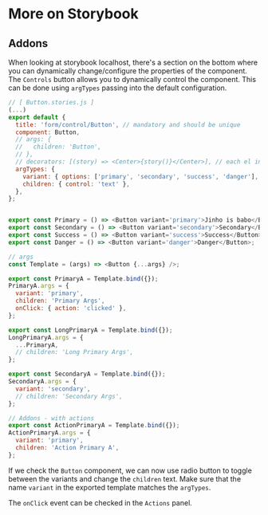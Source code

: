 # More on Storybook

## Addons

When looking at storybook localhost, there's a section on the bottom where you can dynamically change/configure the properties of the component.
The `Controls` button allows you to dynamically control the component.
This can be done using `argTypes` passing into the default configuration.

```javascript
// [ Button.stories.js ]
(...)
export default {
  title: 'form/control/Button', // mandatory and should be unique
  component: Button,
  // args: {
  //   children: 'Button',
  // },
  // decorators: [(story) => <Center>{story()}</Center>], // each el in the array is a function that auto receives the story as its argument
  argTypes: {
    variant: { options: ['primary', 'secondary', 'success', 'danger'], control: 'radio' },
    children: { control: 'text' },
  },
};


export const Primary = () => <Button variant='primary'>Jinho is babo</Button>;
export const Secondary = () => <Button variant='secondary'>Secondary</Button>;
export const Success = () => <Button variant='success'>Success</Button>;
export const Danger = () => <Button variant='danger'>Danger</Button>;

// args
const Template = (args) => <Button {...args} />;

export const PrimaryA = Template.bind({});
PrimaryA.args = {
  variant: 'primary',
  children: 'Primary Args',
  onClick: { action: 'clicked' },
};

export const LongPrimaryA = Template.bind({});
LongPrimaryA.args = {
  ...PrimaryA,
  // children: 'Long Primary Args',
};

export const SecondaryA = Template.bind({});
SecondaryA.args = {
  variant: 'secondary',
  // children: 'Secondary Args',
};

// Addons - with actions
export const ActionPrimaryA = Template.bind({});
ActionPrimaryA.args = {
  variant: 'primary',
  children: 'Action Primary A',
};
```

If we check the `Button` component, we can now use radio button to toggle between the variants and change the `children` text.
Make sure that the name `variant` in the exported template matches the `argTypes`.

The `onClick` event can be checked in the `Actions` panel.
